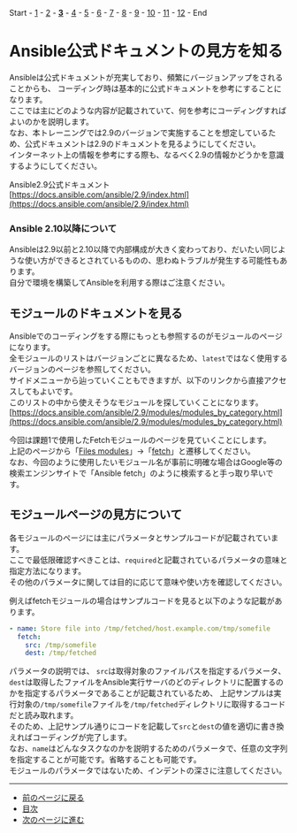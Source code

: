 Start - [1](step01.md) - [2](step02.md) - [**3**](step03.md) - [4](step04.md) - [5](step05.md) - [6](step06.md) - [7](step07.md) - [8](step08.md) - [9](step09.md) - [10](step10.md) - [11](step11.md) - [12](step12.md) - End


# Ansible公式ドキュメントの見方を知る

Ansibleは公式ドキュメントが充実しており、頻繁にバージョンアップをされることからも、
コーディング時は基本的に公式ドキュメントを参考にすることになります。  
ここでは主にどのような内容が記載されていて、何を参考にコーディングすればよいのかを説明します。  
なお、本トレーニングでは2.9のバージョンで実施することを想定しているため、公式ドキュメントは2.9のドキュメントを見るようにしてください。  
インターネット上の情報を参考にする際も、なるべく2.9の情報かどうかを意識するようにしてください。

Ansible2.9公式ドキュメント  
[https://docs.ansible.com/ansible/2.9/index.html](https://docs.ansible.com/ansible/2.9/index.html)

### Ansible 2.10以降について

Ansibleは2.9以前と2.10以降で内部構成が大きく変わっており、だいたい同じような使い方ができるとされているものの、思わぬトラブルが発生する可能性もあります。  
自分で環境を構築してAnsibleを利用する際はご注意ください。

## モジュールのドキュメントを見る

Ansibleでのコーディングをする際にもっとも参照するのがモジュールのページになります。  
全モジュールのリストはバージョンごとに異なるため、`latest`ではなく使用するバージョンのページを参照してください。  
サイドメニューから辿っていくこともできますが、以下のリンクから直接アクセスしてもよいです。  
このリストの中から使えそうなモジュールを探していくことになります。  
[https://docs.ansible.com/ansible/2.9/modules/modules_by_category.html](https://docs.ansible.com/ansible/2.9/modules/modules_by_category.html)

今回は課題1で使用したFetchモジュールのページを見ていくことにします。  
上記のページから「[Files modules](https://docs.ansible.com/ansible/2.9/modules/list_of_files_modules.html)」→「[fetch](https://docs.ansible.com/ansible/2.9/modules/fetch_module.html)」と遷移してください。  
なお、今回のように使用したいモジュール名が事前に明確な場合はGoogle等の検索エンジンサイトで「Ansible fetch」のように検索すると手っ取り早いです。

## モジュールページの見方について

各モジュールのページには主にパラメータとサンプルコードが記載されています。  
ここで最低限確認すべきことは、`required`と記載されているパラメータの意味と指定方法になります。  
その他のパラメータに関しては目的に応じて意味や使い方を確認してください。

例えばfetchモジュールの場合はサンプルコードを見ると以下のような記載があります。

```yaml
- name: Store file into /tmp/fetched/host.example.com/tmp/somefile
  fetch:
    src: /tmp/somefile
    dest: /tmp/fetched
```

パラメータの説明では、
`src`は取得対象のファイルパスを指定するパラメータ、`dest`は取得したファイルをAnsible実行サーバのどのディレクトリに配置するのかを指定するパラメータであることが記載されているため、
上記サンプルは実行対象の`/tmp/somefile`ファイルを`/tmp/fetched`ディレクトリに取得するコードだと読み取れます。  
そのため、上記サンプル通りにコードを記載して`src`と`dest`の値を適切に書き換えればコーディングが完了します。  
なお、`name`はどんなタスクなのかを説明するためのパラメータで、任意の文字列を指定することが可能です。省略することも可能です。  
モジュールのパラメータではないため、インデントの深さに注意してください。

---

- [前のページに戻る](step02.md)
- [目次](README.md)
- [次のページに進む](step04.md)
